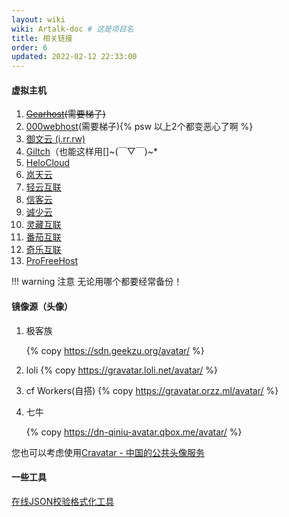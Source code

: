 ```yaml
---
layout: wiki
wiki: Artalk-doc # 这是项目名
title: 相关链接
order: 6
updated: 2022-02-12 22:33:00
---
```


#### 虚拟主机

1. ~~[Gearhost](https://www.gearhost.com/)(需要梯子)~~
2. [000webhost](https://www.000webhost.com/)(需要梯子){% psw 以上2个都变恶心了啊 %}
3. [御文云 (i.rr.rw)](https://i.rr.rw/)
4. [Giltch](https://glitch.com/)（也能这样用[]~(￣▽￣)~*
5. [HeloCloud](http://helocloud.ml/)
6. [岚天云](https://fblog.ml)
7. [轻云互联](https://qingyunl.com/cart.php?gid=87)
8. [信客云](https://www.56yu.xyz/buy/index/1/)
9. [诚少云](http://www.520lyqm.cn/index.php/buy/index/1/)
10. [灵藏互联](http://www.m3mo.cn/index.php/buy/index/17/)
11. [番茄互联](https://www.fqidc.cn/index.php/buy/index/10/)
12. [奇乐互联](http://cloud.zhaodh.top/cart?fid=1)
13. [ProFreeHost](https://profreehost.com/)

!!! warning 注意
    无论用哪个都要经常备份！

#### 镜像源（头像）

1. 极客族

   {% copy https://sdn.geekzu.org/avatar/ %}
   
2. loli
   {% copy https://gravatar.loli.net/avatar/ %}
   
3. cf Workers(自搭)
   {% copy https://gravatar.orzz.ml/avatar/ %}
   
4. 七牛

   {% copy https://dn-qiniu-avatar.qbox.me/avatar/ %}

您也可以考虑使用[Cravatar - 中国的公共头像服务](https://cravatar.cn/)

#### 一些工具

[在线JSON校验格式化工具](https://www.sojson.com/simple_json.html)

